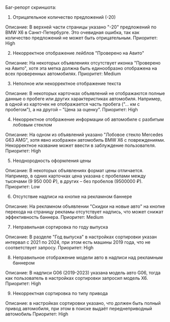 Баг-репорт скриншота:

1. Отрицательное количество предложений (-20)

Описание: В верхней части страницы указано "-20" предложений по BMW X6 в Санкт-Петербурге. Это очевидная ошибка, так как количество предложений не может быть отрицательным.
Приоритет: High

2. Некорректное отображение лейблов "Проверено на Авито"

Описание: На некоторых объявлениях отсутствует иконка "Проверено на Авито", хотя эта метка должна быть единообразно отображена на всех проверенных автомобилях.
Приоритет: Medium

3. Неполное или некорректное отображение текста

Описание: В некоторых карточках объявлений не отображаются полные данные о пробеге или других характеристиках автомобиля. Например, в одной из карточек не отображается часть пробега ("... км с пробегом"), а на другой – "Цена за оценку".
Приоритет: High

4. Некорректное отображение информации об автомобиле с разбитым лобовым стеклом

Описание: На одном из объявлений указано "Лобовое стекло Mercedes G63 AMG", хотя явно изображен автомобиль BMW X6 с повреждениями. Некорректное название может ввести в заблуждение пользователя.
Приоритет: High

5. Неоднородность оформления цены

Описание: В некоторых объявлениях формат цены отличается. Например, в одних карточках цена указана с пробелами между тысячами (9 950 000 ₽), в других – без пробелов (9500000 ₽).
Приоритет: Low

6. Отсутствие надписи на кнопке на рекламном баннере

Описание: На рекламном объявлении "Скидки на новые авто" на кнопке перехода на страницу рекламы отсутствует надпись, что может снижат эффективность баннера.
Приоритет: Medium

7. Неправильная сортировка по году выпуска

Описание: В разделе "Год выпуска" в настройках сортировки указан интервал с 2021 по 2024, при этом есть машины 2019 года, что не соответствует запросу.
Приоритет: High

8. Неправильное отображение модели авто в надписи над рекламным баннером

Описание: В надписи G06 (2019-2023) указана модель авто G06, тогда как пользователь в настройках сортировки запросил модель X6.
Приоритет: High

9. Некорректная сортировка по типу привода

Описание: в настройках сортировки указано, что должен быть полный привод автомобиля, при этом в поиске выдаёт переднеприводный автомобиль
Приоритет: High

